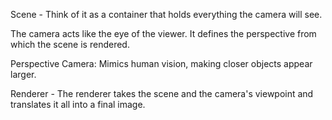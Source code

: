 Scene - Think of it as a container that holds everything the camera will see. 

The camera acts like the eye of the viewer. It defines the perspective from which the scene is rendered. 

Perspective Camera: Mimics human vision, making closer objects appear larger.

Renderer - The renderer takes the scene and the camera's viewpoint and translates it all into a final image. 